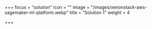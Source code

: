 +++
focus = "solution"
icon = ""
image = "/images/xenonstack-aws-sagemaker-ml-platform.webp"
title = "Solution 1"
weight = 4

+++
